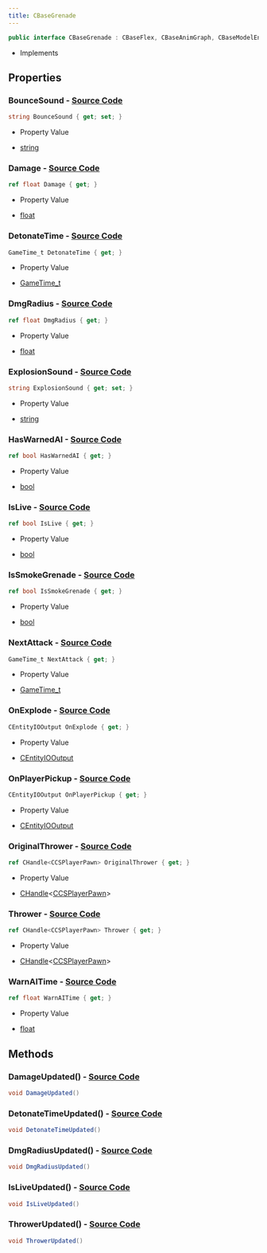 ```yaml
---
title: CBaseGrenade
---
```


```csharp
public interface CBaseGrenade : CBaseFlex, CBaseAnimGraph, CBaseModelEntity, CBaseEntity, CEntityInstance, ISchemaClass<CEntityInstance>, ISchemaClass<CBaseEntity>, ISchemaClass<CBaseModelEntity>, ISchemaClass<CBaseAnimGraph>, ISchemaClass<CBaseFlex>, ISchemaClass<CBaseGrenade>, ISchemaField, ISchemaClass, INativeHandle
```

- Implements

## Properties

### **BounceSound** - [Source Code](https://github.com/swiftly-solution/swiftlys2/blob/main/managed/src/SwiftlyS2.Generated/Schemas/Interfaces/CBaseGrenade.cs#L34)

```csharp
string BounceSound { get; set; }
```

- Property Value

- [string](https://learn.microsoft.com/dotnet/api/system.string)

### **Damage** - [Source Code](https://github.com/swiftly-solution/swiftlys2/blob/main/managed/src/SwiftlyS2.Generated/Schemas/Interfaces/CBaseGrenade.cs#L32)

```csharp
ref float Damage { get; }
```

- Property Value

- [float](https://learn.microsoft.com/dotnet/api/system.single)

### **DetonateTime** - [Source Code](https://github.com/swiftly-solution/swiftlys2/blob/main/managed/src/SwiftlyS2.Generated/Schemas/Interfaces/CBaseGrenade.cs#L28)

```csharp
GameTime_t DetonateTime { get; }
```

- Property Value

- [GameTime_t](/docs/api/shared/schemadefinitions/gametime_t)

### **DmgRadius** - [Source Code](https://github.com/swiftly-solution/swiftlys2/blob/main/managed/src/SwiftlyS2.Generated/Schemas/Interfaces/CBaseGrenade.cs#L26)

```csharp
ref float DmgRadius { get; }
```

- Property Value

- [float](https://learn.microsoft.com/dotnet/api/system.single)

### **ExplosionSound** - [Source Code](https://github.com/swiftly-solution/swiftlys2/blob/main/managed/src/SwiftlyS2.Generated/Schemas/Interfaces/CBaseGrenade.cs#L36)

```csharp
string ExplosionSound { get; set; }
```

- Property Value

- [string](https://learn.microsoft.com/dotnet/api/system.string)

### **HasWarnedAI** - [Source Code](https://github.com/swiftly-solution/swiftlys2/blob/main/managed/src/SwiftlyS2.Generated/Schemas/Interfaces/CBaseGrenade.cs#L20)

```csharp
ref bool HasWarnedAI { get; }
```

- Property Value

- [bool](https://learn.microsoft.com/dotnet/api/system.boolean)

### **IsLive** - [Source Code](https://github.com/swiftly-solution/swiftlys2/blob/main/managed/src/SwiftlyS2.Generated/Schemas/Interfaces/CBaseGrenade.cs#L24)

```csharp
ref bool IsLive { get; }
```

- Property Value

- [bool](https://learn.microsoft.com/dotnet/api/system.boolean)

### **IsSmokeGrenade** - [Source Code](https://github.com/swiftly-solution/swiftlys2/blob/main/managed/src/SwiftlyS2.Generated/Schemas/Interfaces/CBaseGrenade.cs#L22)

```csharp
ref bool IsSmokeGrenade { get; }
```

- Property Value

- [bool](https://learn.microsoft.com/dotnet/api/system.boolean)

### **NextAttack** - [Source Code](https://github.com/swiftly-solution/swiftlys2/blob/main/managed/src/SwiftlyS2.Generated/Schemas/Interfaces/CBaseGrenade.cs#L40)

```csharp
GameTime_t NextAttack { get; }
```

- Property Value

- [GameTime_t](/docs/api/shared/schemadefinitions/gametime_t)

### **OnExplode** - [Source Code](https://github.com/swiftly-solution/swiftlys2/blob/main/managed/src/SwiftlyS2.Generated/Schemas/Interfaces/CBaseGrenade.cs#L18)

```csharp
CEntityIOOutput OnExplode { get; }
```

- Property Value

- [CEntityIOOutput](/docs/api/shared/schemadefinitions/centityiooutput)

### **OnPlayerPickup** - [Source Code](https://github.com/swiftly-solution/swiftlys2/blob/main/managed/src/SwiftlyS2.Generated/Schemas/Interfaces/CBaseGrenade.cs#L16)

```csharp
CEntityIOOutput OnPlayerPickup { get; }
```

- Property Value

- [CEntityIOOutput](/docs/api/shared/schemadefinitions/centityiooutput)

### **OriginalThrower** - [Source Code](https://github.com/swiftly-solution/swiftlys2/blob/main/managed/src/SwiftlyS2.Generated/Schemas/Interfaces/CBaseGrenade.cs#L42)

```csharp
ref CHandle<CCSPlayerPawn> OriginalThrower { get; }
```

- Property Value

- [CHandle](/docs/api/shared/natives/chandle-1)<[CCSPlayerPawn](/docs/api/shared/schemadefinitions/ccsplayerpawn)>

### **Thrower** - [Source Code](https://github.com/swiftly-solution/swiftlys2/blob/main/managed/src/SwiftlyS2.Generated/Schemas/Interfaces/CBaseGrenade.cs#L38)

```csharp
ref CHandle<CCSPlayerPawn> Thrower { get; }
```

- Property Value

- [CHandle](/docs/api/shared/natives/chandle-1)<[CCSPlayerPawn](/docs/api/shared/schemadefinitions/ccsplayerpawn)>

### **WarnAITime** - [Source Code](https://github.com/swiftly-solution/swiftlys2/blob/main/managed/src/SwiftlyS2.Generated/Schemas/Interfaces/CBaseGrenade.cs#L30)

```csharp
ref float WarnAITime { get; }
```

- Property Value

- [float](https://learn.microsoft.com/dotnet/api/system.single)

## Methods

### **DamageUpdated()** - [Source Code](https://github.com/swiftly-solution/swiftlys2/blob/main/managed/src/SwiftlyS2.Generated/Schemas/Interfaces/CBaseGrenade.cs#L47)

```csharp
void DamageUpdated()
```

### **DetonateTimeUpdated()** - [Source Code](https://github.com/swiftly-solution/swiftlys2/blob/main/managed/src/SwiftlyS2.Generated/Schemas/Interfaces/CBaseGrenade.cs#L46)

```csharp
void DetonateTimeUpdated()
```

### **DmgRadiusUpdated()** - [Source Code](https://github.com/swiftly-solution/swiftlys2/blob/main/managed/src/SwiftlyS2.Generated/Schemas/Interfaces/CBaseGrenade.cs#L45)

```csharp
void DmgRadiusUpdated()
```

### **IsLiveUpdated()** - [Source Code](https://github.com/swiftly-solution/swiftlys2/blob/main/managed/src/SwiftlyS2.Generated/Schemas/Interfaces/CBaseGrenade.cs#L44)

```csharp
void IsLiveUpdated()
```

### **ThrowerUpdated()** - [Source Code](https://github.com/swiftly-solution/swiftlys2/blob/main/managed/src/SwiftlyS2.Generated/Schemas/Interfaces/CBaseGrenade.cs#L48)

```csharp
void ThrowerUpdated()
```

